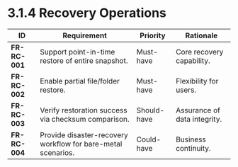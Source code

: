 # 3.1.4 Recovery Operations

| ID            | Requirement                                                  | Priority    | Rationale                    |
|---------------|--------------------------------------------------------------|-------------|------------------------------|
| <a id="frRc001">**FR-RC-001**</a> | Support point-in-time restore of entire snapshot.            | Must-have   | Core recovery capability.    |
| <a id="frRc002">**FR-RC-002**</a> | Enable partial file/folder restore.                          | Must-have   | Flexibility for users.       |
| <a id="frRc003">**FR-RC-003**</a> | Verify restoration success via checksum comparison.          | Should-have | Assurance of data integrity. |
| <a id="frRc004">**FR-RC-004**</a> | Provide disaster-recovery workflow for bare-metal scenarios. | Could-have  | Business continuity.         |
